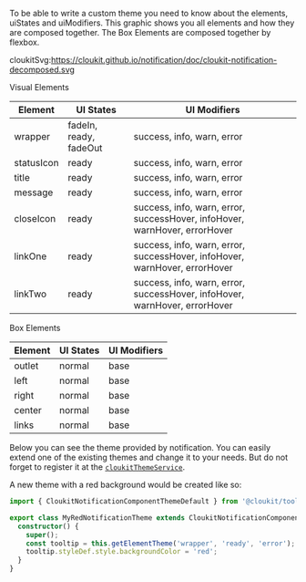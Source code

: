 To be able to write a custom theme you need to know about the elements, uiStates and uiModifiers.
This graphic shows you all elements and how they are composed together. The Box Elements are composed together by flexbox.

cloukitSvg:https://cloukit.github.io/notification/doc/cloukit-notification-decomposed.svg

Visual Elements

| Element | UI States | UI Modifiers |
|---------|----------|-------------|
| wrapper | fadeIn, ready, fadeOut | success, info, warn, error  |
| statusIcon | ready | success, info, warn, error |
| title | ready | success, info, warn, error |
| message | ready | success, info, warn, error |
| closeIcon | ready | success, info, warn, error, successHover, infoHover, warnHover, errorHover |
| linkOne | ready | success, info, warn, error, successHover, infoHover, warnHover, errorHover |
| linkTwo | ready | success, info, warn, error, successHover, infoHover, warnHover, errorHover |


Box Elements

| Element | UI States | UI Modifiers |
|---------|----------|-------------|
| outlet | normal | base |
| left | normal | base |
| right | normal | base |
| center | normal | base |
| links | normal | base |


Below you can see the theme provided by notification. You can easily extend one of the existing themes and change it to your needs. But do not forget to register it at the [`cloukitThemeService`](https://cloukit.github.io/#/guide/themeing).

A new theme with a red background would be created like so:

```typescript
import { CloukitNotificationComponentThemeDefault } from '@cloukit/tooltip';

export class MyRedNotificationTheme extends CloukitNotificationComponentThemeDefault {
  constructor() {
    super();
    const tooltip = this.getElementTheme('wrapper', 'ready', 'error');
    tooltip.styleDef.style.backgroundColor = 'red';
  }
}
```
